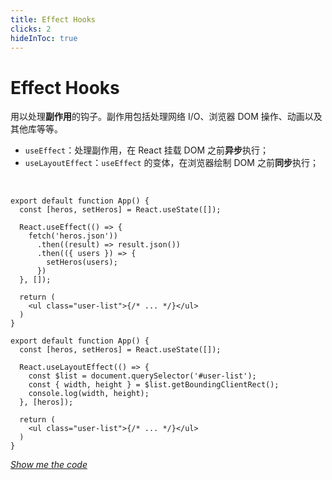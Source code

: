 ```yaml
---
title: Effect Hooks
clicks: 2
hideInToc: true
---
```


# Effect Hooks

用以处理**副作用**的钩子。副作用包括处理网络 I/O、浏览器 DOM 操作、动画以及其他库等等。

- `useEffect`：处理副作用，在 React 挂载 DOM 之前**异步**执行；
- `useLayoutEffect`：`useEffect` 的变体，在浏览器绘制 DOM 之前**同步**执行；

<br />

<div v-show="$slidev.nav.clicks === 1">

```tsx {4-12}
export default function App() {
  const [heros, setHeros] = React.useState([]);

  React.useEffect(() => {
    fetch('heros.json'))
      .then((result) => result.json())
      .then(({ users }) => {
        setHeros(users);
      })
  }, []);

  return (
    <ul class="user-list">{/* ... */}</ul>
  )
}
```

</div>

<div v-show="$slidev.nav.clicks === 2">

```tsx {4-9}
export default function App() {
  const [heros, setHeros] = React.useState([]);

  React.useLayoutEffect(() => {
    const $list = document.querySelector('#user-list');
    const { width, height } = $list.getBoundingClientRect();
    console.log(width, height);
  }, [heros]);

  return (
    <ul class="user-list">{/* ... */}</ul>
  )
}
```

</div>

*<a v-click="2" href="https://stackblitz.com/edit/lesson-one-jsx?devToolsHeight=33&embed=1&file=App.tsx" target="_blank">Show me the code</a>*

<!--
还是以之前英雄列表的代码来看下 useEffect 的使用，useEffect 只接受两个参数，第一个是处理函数，我们的请求数据的接口调用的逻辑写在这里。

第二个参数是依赖数组，当数组为空是，表示当前 useEffect 钩子不依赖任何状态，那么它只在组件第一次执行时执行一次，之后的组件的重新渲染都不会执行它；

如果数组不为空，那么只有当它依赖的那些状态发生变化时，它才会执行。

useLayoutEffect 和 useEffect 写法相同，二者在写法上没有任何区别，区别是在执行上。

useEffect 是异步方法，也就说，它不会阻断浏览器的渲染过程；

useLayoutEffect 是同步方法，它会阻断浏览器的渲染过程，一般来说，想要获取更新后的 DOM 元素可以使用 useLayoutEffect 钩子。
 -->
